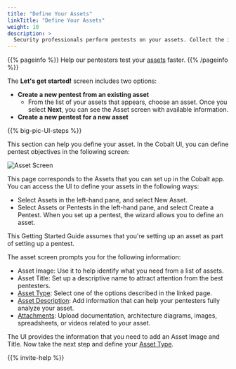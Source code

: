 ```yaml
---
title: "Define Your Assets"
linkTitle: "Define Your Assets"
weight: 10
description: >
  Security professionals perform pentests on your assets. Collect the info they need.
---
```


{{% pageinfo %}}
Help our pentesters test your [assets](../glossary#asset) faster.
{{% /pageinfo %}}

The **Let's get started!** screen includes two options:

- **Create a new pentest from an existing asset**
  - From the list of your assets that appears, choose an asset. Once you select **Next**, you can see the Asset screen with available information.
- **Create a new pentest for a new asset**

<!-- For content, see https://github.com/cobalthq/cobalt-product-public-docs/blob/main/layouts/shortcodes/big-pic-UI-steps.md -->
{{% big-pic-UI-steps %}}

This section can help you define your asset. In the Cobalt UI, you can
define pentest objectives in the following screen:

![Asset Screen](/gsg/PentestWizardAsset.png "Define your asset here")

This page corresponds to the Assets that you can set up in the Cobalt app.
You can access the UI to define your assets in the following ways:

- Select Assets in the left-hand pane, and select New Asset.
- Select Assets or Pentests in the left-hand pane, and select Create a Pentest.
  When you set up a pentest, the wizard allows you to define an asset.

This Getting Started Guide assumes that you're setting up an asset as part of
setting up a pentest.

The asset screen prompts you for the following information:

- Asset Image: Use it to help identify what you need from a list of assets.
- Asset Title: Set up a descriptive name to attract attention from the best pentesters.
- [Asset Type](./asset-type): Select one of the options described in the linked page.
- [Asset Description](./asset-description): Add information that can help your
  pentesters fully analyze your asset.
- [Attachments](./asset-description/#attachments): Upload documentation,
  architecture diagrams, images, spreadsheets, or videos related to your asset.

The UI provides the information that you need to add an Asset Image and Title.
Now take the next step and define your [Asset Type](./asset-type).

<!-- For content, see https://github.com/cobalthq/cobalt-product-public-docs/blob/main/layouts/shortcodes/invite-help.md -->
{{% invite-help %}}
